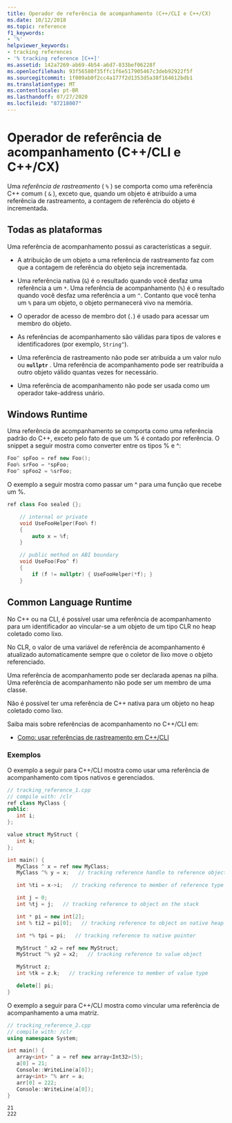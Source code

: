 ```yaml
---
title: Operador de referência de acompanhamento (C++/CLI e C++/CX)
ms.date: 10/12/2018
ms.topic: reference
f1_keywords:
- '%'
helpviewer_keywords:
- tracking references
- '% tracking reference [C++]'
ms.assetid: 142a7269-ab69-4b54-a6d7-833bef06228f
ms.openlocfilehash: 93f56580f35ffc1f6e517905467c3deb92922f5f
ms.sourcegitcommit: 1f009ab0f2cc4a177f2d1353d5a38f164612bdb1
ms.translationtype: MT
ms.contentlocale: pt-BR
ms.lasthandoff: 07/27/2020
ms.locfileid: "87218007"
---
```

# <a name="tracking-reference-operator-ccli-and-ccx"></a>Operador de referência de acompanhamento (C++/CLI e C++/CX)

Uma *referência de rastreamento* ( `%` ) se comporta como uma referência C++ comum ( `&` ), exceto que, quando um objeto é atribuído a uma referência de rastreamento, a contagem de referência do objeto é incrementada.

## <a name="all-platforms"></a>Todas as plataformas

Uma referência de acompanhamento possui as características a seguir.

- A atribuição de um objeto a uma referência de rastreamento faz com que a contagem de referência do objeto seja incrementada.

- Uma referência nativa (`&`) é o resultado quando você desfaz uma referência a um `*`. Uma referência de acompanhamento (`%`) é o resultado quando você desfaz uma referência a um `^`. Contanto que você tenha um `%` para um objeto, o objeto permanecerá vivo na memória.

- O operador de acesso de membro dot (`.`) é usado para acessar um membro do objeto.

- As referências de acompanhamento são válidas para tipos de valores e identificadores (por exemplo, `String^`).

- Uma referência de rastreamento não pode ser atribuída a um valor nulo ou **`nullptr`** . Uma referência de acompanhamento pode ser reatribuída a outro objeto válido quantas vezes for necessário.

- Uma referência de acompanhamento não pode ser usada como um operador take-address unário.

## <a name="windows-runtime"></a>Windows Runtime

Uma referência de acompanhamento se comporta como uma referência padrão do C++, exceto pelo fato de que um % é contado por referência. O snippet a seguir mostra como converter entre os tipos % e ^:

```cpp
Foo^ spFoo = ref new Foo();
Foo% srFoo = *spFoo;
Foo^ spFoo2 = %srFoo;
```

O exemplo a seguir mostra como passar um ^ para uma função que recebe um %.

```cpp
ref class Foo sealed {};

    // internal or private
    void UseFooHelper(Foo% f)
    {
        auto x = %f;
    }

    // public method on ABI boundary
    void UseFoo(Foo^ f)
    {
        if (f != nullptr) { UseFooHelper(*f); }
    }
```

## <a name="common-language-runtime"></a>Common Language Runtime

No C++ ou na CLI, é possível usar uma referência de acompanhamento para um identificador ao vincular-se a um objeto de um tipo CLR no heap coletado como lixo.

No CLR, o valor de uma variável de referência de acompanhamento é atualizado automaticamente sempre que o coletor de lixo move o objeto referenciado.

Uma referência de acompanhamento pode ser declarada apenas na pilha. Uma referência de acompanhamento não pode ser um membro de uma classe.

Não é possível ter uma referência de C++ nativa para um objeto no heap coletado como lixo.

Saiba mais sobre referências de acompanhamento no C++/CLI em:

- [Como: usar referências de rastreamento em C++/CLI](../dotnet/how-to-use-tracking-references-in-cpp-cli.md)

### <a name="examples"></a>Exemplos

O exemplo a seguir para C++/CLI mostra como usar uma referência de acompanhamento com tipos nativos e gerenciados.

```cpp
// tracking_reference_1.cpp
// compile with: /clr
ref class MyClass {
public:
   int i;
};

value struct MyStruct {
   int k;
};

int main() {
   MyClass ^ x = ref new MyClass;
   MyClass ^% y = x;   // tracking reference handle to reference object

   int %ti = x->i;   // tracking reference to member of reference type

   int j = 0;
   int %tj = j;   // tracking reference to object on the stack

   int * pi = new int[2];
   int % ti2 = pi[0];   // tracking reference to object on native heap

   int *% tpi = pi;   // tracking reference to native pointer

   MyStruct ^ x2 = ref new MyStruct;
   MyStruct ^% y2 = x2;   // tracking reference to value object

   MyStruct z;
   int %tk = z.k;   // tracking reference to member of value type

   delete[] pi;
}
```

O exemplo a seguir para C++/CLI mostra como vincular uma referência de acompanhamento a uma matriz.

```cpp
// tracking_reference_2.cpp
// compile with: /clr
using namespace System;

int main() {
   array<int> ^ a = ref new array<Int32>(5);
   a[0] = 21;
   Console::WriteLine(a[0]);
   array<int> ^% arr = a;
   arr[0] = 222;
   Console::WriteLine(a[0]);
}
```

```Output
21
222
```
